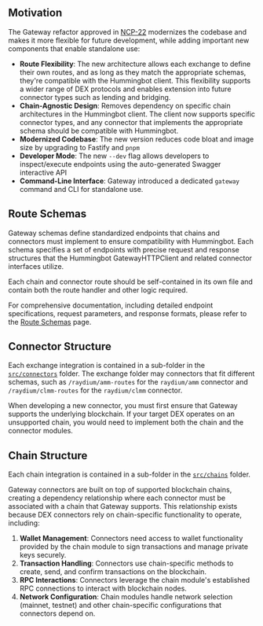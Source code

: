 ## Motivation

The Gateway refactor approved in [NCP-22](https://snapshot.box/#/s:hbot-ncp.eth/proposal/0x5cc3540ee219787d5c842bc1ccdb11aab46203bb7f0be658b6b40858501a8e4c) modernizes the codebase and makes it more flexible for future development, while adding important new components that enable standalone use:

* **Route Flexibility**: The new architecture allows each exchange to define their own routes, and as long as they match the appropriate schemas, they're compatible with the Hummingbot client. This flexibility supports a wider range of DEX protocols and enables extension into future connector types such as lending and bridging.
* **Chain-Agnostic Design**: Removes dependency on specific chain architectures in the Hummingbot client. The client now supports specific connector types, and any connector that implements the appropriate schema should be compatible with Hummingbot.
* **Modernized Codebase**: The new version reduces code bloat and image size by upgrading to Fastify and `pnpm`
* **Developer Mode**: The new `--dev` flag allows developers to inspect/execute endpoints using the auto-generated Swagger interactive API
* **Command-Line Interface**: Gateway introduced a dedicated `gateway` command and CLI for standalone use.

## Route Schemas

Gateway schemas define standardized endpoints that chains and connectors must implement to ensure compatibility with Hummingbot. Each schema specifies a set of endpoints with precise request and response structures that the Hummingbot GatewayHTTPClient and related connector interfaces utilize.

Each chain and connector route should be self-contained in its own file and contain both the route handler and other logic required.

For comprehensive documentation, including detailed endpoint specifications, request parameters, and response formats, please refer to the [Route Schemas](../schemas.md) page.

## Connector Structure

Each exchange integration is contained in a sub-folder in the [`src/connectors`](https://github.com/hummingbot/gateway/tree/development/src/connectors) folder. The exchange folder may connectors that fit different schemas, such as `/raydium/amm-routes` for the `raydium/amm` connector and `/raydium/clmm-routes` for the `raydium/clmm` connector.

When developing a new connector, you must first ensure that Gateway supports the underlying blockchain. If your target DEX operates on an unsupported chain, you would need to implement both the chain and the connector modules.

## Chain Structure

Each chain integration is contained in a sub-folder in the [`src/chains`](https://github.com/hummingbot/gateway/tree/development/src/connectors) folder.

Gateway connectors are built on top of supported blockchain chains, creating a dependency relationship where each connector must be associated with a chain that Gateway supports. This relationship exists because DEX connectors rely on chain-specific functionality to operate, including:

1. **Wallet Management**: Connectors need access to wallet functionality provided by the chain module to sign transactions and manage private keys securely.
2. **Transaction Handling**: Connectors use chain-specific methods to create, send, and confirm transactions on the blockchain.
3. **RPC Interactions**: Connectors leverage the chain module's established RPC connections to interact with blockchain nodes.
4. **Network Configuration**: Chain modules handle network selection (mainnet, testnet) and other chain-specific configurations that connectors depend on.
